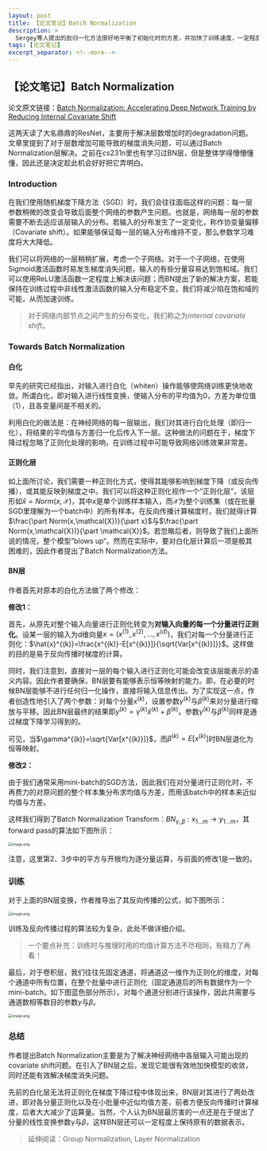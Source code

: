 ```yaml
---
layout: post
title: 【论文笔记】Batch Normalization
description: >
  Sergey等人提出的批归一化方法很好地平衡了初始化时的方差，并加快了训练速度，一定程度上也能够解决梯度消失问题。
tags: [论文笔记]
excerpt_separator: <!--more-->
---
```


## 【论文笔记】Batch Normalization

论文原文链接：[Batch Normalization: Accelerating Deep Network Training by Reducing Internal Covariate Shift](https://arxiv.org/abs/1502.03167)

这两天读了大名鼎鼎的ResNet，主要用于解决层数增加时的degradation问题。文章里提到了对于层数增加可能导致的梯度消失问题，可以通过Batch Normalization层解决。之前在cs231n里也有学习过BN层，但是整体学得懵懵懂懂，因此还是决定趁此机会好好把它弄明白。

<!--more-->

### Introduction

在我们使用随机梯度下降方法（SGD）时，我们会往往面临这样的问题：每一层参数稍微的改变会导致后面整个网络的参数产生问题。也就是，网络每一层的参数需要不断去适应该层输入的分布。若输入的分布发生了一定变化，称作协变量偏移（Covariate shift）。如果能够保证每一层的输入分布维持不变，那么参数学习难度将大大降低。

我们可以将网络的一层稍稍扩展，考虑一个子网络。对于一个子网络，在使用Sigmoid激活函数时易发生梯度消失问题，输入的有些分量容易达到饱和域。我们可以使用ReLU激活函数一定程度上解决该问题；而BN提出了新的解决方案，若能保持在训练过程中非线性激活函数的输入分布稳定不变，我们将减少陷在饱和域的可能，从而加速训练。

> 对于网络内部节点之间产生的分布变化，我们称之为*internal covariate shift*。



### Towards Batch Normalization

#### 白化

早先的研究已经指出，对输入进行白化（whiten）操作能够使网络训练更快地收敛。所谓白化，即对输入进行线性变换，使输入分布的平均值为0，方差为单位值（1），且各变量间是不相关的。

利用白化的做法是：在神经网络的每一层输出，我们对其进行白化处理（即归一化），将结果的平均值与方差归一化后传入下一层。这种做法的问题在于，梯度下降过程忽略了正则化处理的影响，在训练过程中可能导致网络训练效果非常差。

#### 正则化层

如上面所讨论，我们需要一种正则化方式，使得其能够影响到梯度下降（或反向传播），或其能反映到梯度之中。我们可以将这种正则化视作一个“正则化层”，该层形如$\hat{x}=Norm(x,\mathcal{X})$，其中$x$是单个训练样本输入，而$\mathcal{X}$为整个训练集（或在批量SGD里理解为一个batch中）的所有样本。在反向传播计算梯度时，我们就得计算$\frac{\part Norm(x,\mathcal{X})}{\part x}$与$\frac{\part Norm(x,\mathcal{X})}{\part \mathcal{X}}$。若忽略后者，则导致了我们上面所说的情况，整个模型”blows up“。然而在实际中，要对白化层计算后一项是极其困难的，因此作者提出了Batch Normalization方法。

#### BN层

作者首先对原本的白化方法做了两个修改：

**修改1：**

首先，从原先对整个输入向量进行正则化转变为**对输入向量的每一个分量进行正则化**。设某一层的输入为d维向量$x=(x^{(1)}, x^{(2)},\dots, x^{(d)})$，我们对每一个分量进行正则化：$\hat{x}^{(k)}=\frac{x^{(k)}-E[x^{(k)}]}{\sqrt{Var[x^{(k)}]}}$。这样做的目的是易于反向传播时梯度的计算。

同时，我们注意到，直接对一层的每个输入进行正则化可能会改变该层能表示的语义内容。因此作者要确保，BN层要有能够表示恒等映射的能力。即，在必要的时候BN层能够不进行任何归一化操作，直接将输入信息传出。为了实现这一点，作者创造性地引入了两个参数：对每个分量$x^{(k)}$，设置参数$\gamma^{(k)}$与$\beta^{(k)}$来对分量进行缩放与平移。因此BN层最终的结果即$y^{(k)}=\gamma^{(k)}\hat{x}^{(k)}+\beta^{(k)}$。参数$\gamma^{(k)}$与$\beta^{(k)}$同样是通过梯度下降学习得到的。

可见，当$\gamma^{(k)}=\sqrt{Var[x^{(k)}]}$，而$\beta^{(k)}=E[x^{(k)}]$时BN层退化为恒等映射。

**修改2：**

由于我们通常采用mini-batch的SGD方法，因此我们在对分量进行正则化时，不再费力的对原问题的整个样本集分布求均值与方差，而用该batch中的样本来近似均值与方差。

这样我们得到了Batch Normalization Transform：$BN_{\gamma,\beta}: x_{1...m}\rightarrow y_{1...m}$，其forward pass的算法如下图所示：

<img src="http://tva1.sinaimg.cn/large/008qPTh8ly1h3x76e1vzgj30mx0gj451.jpg" alt="image.png" style="zoom:50%;" />

注意，这里第2、3步中的平方与开根均为逐分量运算，与前面的修改1是一致的。

### 训练

对于上面的BN层变换，作者推导出了其反向传播的公式，如下图所示：

<img src="http://tva1.sinaimg.cn/large/008qPTh8ly1h3x7lp8a1aj30lr0bzgqe.jpg" alt="image.png" style="zoom:50%;" />

训练及反向传播过程的算法较为复杂，此处不做详细介绍。

> 一个要点补充：训练时与推理时用的均值计算方法不尽相同，有精力了再看！



最后，对于卷积层，我们往往先固定通道，将通道这一维作为正则化的维度，对每个通道中所有位置，在整个批量中进行正则化（固定通道后的所有数据作为一个mini-batch，如下图蓝色部分所示）。对每个通道分别进行该操作，因此共需要与通道数相等数目的参数$\gamma$与$\beta$。

<img src="http://tva1.sinaimg.cn/large/008qPTh8ly1h3x9ezfvlcj30dq0dx0wa.jpg" alt="image.png" style="zoom:50%;" />



### 总结

作者提出Batch Normalization主要是为了解决神经网络中各层输入可能出现的covariate shift问题。在引入了BN层之后，发现它能很有效地加快模型的收敛，同时还能有效解决梯度消失问题。

先前的白化层无法将正则化在梯度下降过程中体现出来，BN层对其进行了两处改进，即对各分量正则化以及在小批量中近似均值方差，前者方便反向传播时计算梯度，后者大大减少了运算量。当然，个人认为BN层最厉害的一点还是在于提出了分量的线性变换参数$\gamma$与$\beta$，这样BN层还可以一定程度上保持原有的数据表示。



> 延伸阅读：Group Normalization, Layer Normalization